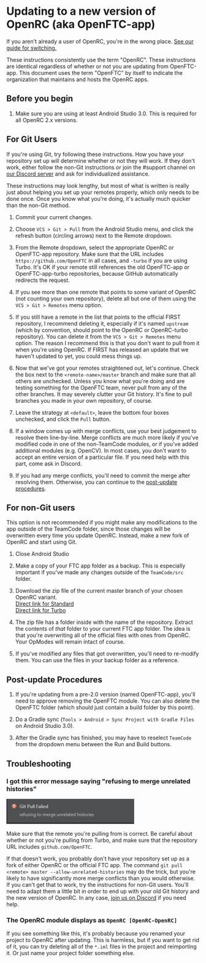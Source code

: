 ﻿---
redirect_from: "/updating/"
---
# Updating to a new version of OpenRC (aka OpenFTC-app)

If you aren't already a user of OpenRC, you're in the wrong place. [See our guide for switching.](switching)

These instructions consistently use the term "OpenRC". These instructions are identical regardless
of whether or not you are updating from OpenFTC-app. This document uses the term "OpenFTC" by itself
to indicate the organization that maintains and hosts the OpenRC apps.

## Before you begin
1.  Make sure you are using at least Android Studio 3.0. This is required for
    all OpenRC 2.x versions.

## For Git Users

If you're using Git, try following these instructions. How you have your repository set up will
determine whether or not they will work. If they don't work, either follow the non-Git instructions
or join the #support channel on [our Discord server](http://discord.gg/2dcxvdF) and ask for
individualized assistance.

These instructions may look lengthy, but most of what is written is really just about helping you set
up your remotes properly, which only needs to be done once. Once you know what you're doing, it's actually
much quicker than the non-Git method.

1.  Commit your current changes.

2.  Choose `VCS > Git > Pull` from the Android Studio menu, and click the refresh button (circling
    arrows) next to the Remote dropdown.

3.  From the Remote dropdown, select the appropriate OpenRC or OpenFTC-app repository. Make sure that
    the URL includes `https://github.com/OpenFTC` in all cases, and `-turbo` if you are using Turbo.
    It's OK if your remote still references the old OpenFTC-app or OpenFTC-app-turbo repositories, because
    GitHub automatically redirects the request.

4.  If you see more than one remote that points to some variant of OpenRC (not counting your own
    repository), delete all but one of them using the `VCS > Git > Remotes` menu option.

5.  If you still have a remote in the list that points to the official FIRST repository, I recommend
    deleting it, especially if it's named `upstream` (which by convention, should point to the OpenRC or
    OpenRC-turbo repository). You can delete it from the `VCS > Git > Remotes` menu option. The reason I
    recommend this is that you don't want to pull from it when you're using OpenRC. If FIRST has released
    an update that we haven't updated to yet, you could mess things up.

6.  Now that we've got your remotes straightened out, let's continue. Check the box next to the
    `<remote-name>/master` branch and make sure that all others are unchecked. Unless you know what you're
    doing and are testing something for the OpenFTC team, never pull from any of the other branches. It
    may severely clutter your Git history. It's fine to pull branches you made in your own repository, of
    course.

7.  Leave the strategy at `<default>`, leave the bottom four boxes unchecked, and click the `Pull` button.

8.  If a window comes up with merge conflicts, use your best judgement to resolve them line-by-line. Merge
    conflicts are much more likely if you've modified code in one of the non-TeamCode modules, or if you've
    added additional modules (e.g. OpenCV).  In most cases, you don't want to accept an entire version of a
    particular file. If you need help with this part, come ask in Discord.

9.  If you had any merge conflicts, you'll need to commit the merge after resolving them. Otherwise, you
    can continue to the [post-update procedures](#post-update-procedures).

## For non-Git users
This option is not recommended if you might make any modifications to the app outside of
the TeamCode folder, since those changes will be overwritten every time you update OpenRC.
Instead, make a new fork of OpenRC and start using Git.

1. Close Android Studio

2.  Make a copy of your FTC app folder as a backup. This is especially important if you've made any changes
    outside of the `TeamCode/src` folder.

3.  Download the zip file of the current master branch of your chosen OpenRC variant.  
    [Direct link for Standard](https://github.com/OpenFTC/OpenRC/archive/master.zip)  
    [Direct link for Turbo](https://github.com/OpenFTC/OpenRC-turbo/archive/master.zip)


4.  The zip file has a folder inside with the name of the repository. Extract the contents
    of _that_ folder to your current FTC app folder. The idea is that you're overwriting all
    of the official files with ones from OpenRC. Your OpModes will remain intact of course.

5.  If you've modified any files that got overwritten, you'll need to re-modify them. You can use the files
    in your backup folder as a reference.

## Post-update Procedures

1.  If you're updating from a pre-2.0 version (named OpenFTC-app), you'll need to approve removing the OpenFTC
    module. You can also delete the OpenFTC folder (which should just contain a build folder by this point).

2.  Do a Gradle sync (`Tools > Android > Sync Project with Gradle Files` on Android Studio 3.0).

3.  After the Gradle sync has finished, you may have to reselect `TeamCode` from the dropdown menu between
    the Run and Build buttons.

## Troubleshooting

### I got this error message saying "refusing to merge unrelated histories"
![](static/merge-error.jpg)

Make sure that the remote you're pulling from is correct. Be careful about whether or not you're pulling from
Turbo, and make sure that the repository URL includes `github.com/OpenFTC`. 

If that doesn't work, you probably don't have your repository set up as a fork of either OpenRC or the official
FTC app. The command `git pull <remote> master --allow-unrelated-histories` may do the trick, but you're likely
to have significantly more merge conflicts than you would otherwise. If you can't get that to work, try the
instructions for non-Git users. You'll need to adapt them a little bit in order to end up with your old Git history
and the new version of OpenRC. In any case, [join us on Discord](http://discord.gg/2dcxvdF) if you need help.

### The OpenRC module displays as `OpenRC [OpenRC-OpenRC]`
If you see something like this, it's probably because you renamed your project to OpenRC after updating. This is
harmless, but if you want to get rid of it, you can try deleting all of the `*.iml` files in the project and
reimporting it. Or just name your project folder something else.
